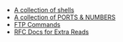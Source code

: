 - [A collection of shells](https://shell-storm.org/shellcode/)
- [A collection of PORTS & NUMBERS](https://www.iana.org/assignments/service-names-port-numbers/service-names-port-numbers.xhtml)
- [FTP Commands](https://phoenixnap.com/kb/linux-ftp)
- [RFC Docs for Extra Reads](https://datatracker.ietf.org)
